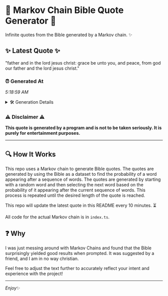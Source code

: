# 📖 Markov Chain Bible Quote Generator 📖

Infinite quotes from the Bible generated by a Markov chain. ✨

## ✨ Latest Quote ✨
"father and in the lord jesus christ: grace be unto you, and peace, from god our father and the lord jesus christ."

### ⏰ Generated At
*5:18:59 AM*

<details>
    <summary>🛠️ Generation Details</summary>
    <p>
        <strong>🌱 Seed:</strong> father<br>
        <strong>🔄 Iterations:</strong> 21<br>
        <strong>📜 Context History:</strong><br>[ father ]: and<br>[ father, and ]: in<br>[ father, and, in ]: the<br>[ father, and, in, the ]: lord<br>[ father, and, in, the, lord ]: jesus<br>[ father, and, in, the, lord, jesus ]: christ:<br>[ and, in, the, lord, jesus, christ: ]: grace<br>[ in, the, lord, jesus, christ:, grace ]: be<br>[ the, lord, jesus, christ:, grace, be ]: unto<br>[ lord, jesus, christ:, grace, be, unto ]: you,<br>[ jesus, christ:, grace, be, unto, you, ]: and<br>[ christ:, grace, be, unto, you,, and ]: peace,<br>[ grace, be, unto, you,, and, peace, ]: from<br>[ be, unto, you,, and, peace,, from ]: god<br>[ unto, you,, and, peace,, from, god ]: our<br>[ you,, and, peace,, from, god, our ]: father<br>[ and, peace,, from, god, our, father ]: and<br>[ peace,, from, god, our, father, and ]: the<br>[ from, god, our, father, and, the ]: lord<br>[ god, our, father, and, the, lord ]: jesus<br>[ our, father, and, the, lord, jesus ]: christ.<br>
    </p>
</details>

### ⚠️ Disclaimer ⚠️
**This quote is generated by a program and is not to be taken seriously. It is purely for entertainment purposes.**

---

## 🔍 How It Works

This repo uses a Markov chain to generate Bible quotes. The quotes are generated by using the Bible as a dataset to find the probability of a word appearing after a sequence of words. The quotes are generated by starting with a random word and then selecting the next word based on the probability of it appearing after the current sequence of words. This process is repeated until the desired length of the quote is reached.

This repo will update the latest quote in this README every 10 minutes. ⏳

All code for the actual Markov chain is in `index.ts`.

## ❓ Why

I was just messing around with Markov Chains and found that the Bible surprisingly yielded good results when prompted. 
It was suggested by a friend, and I am in no way christian.

Feel free to adjust the text further to accurately reflect your intent and experience with the project!

---

*Enjoy*✨
